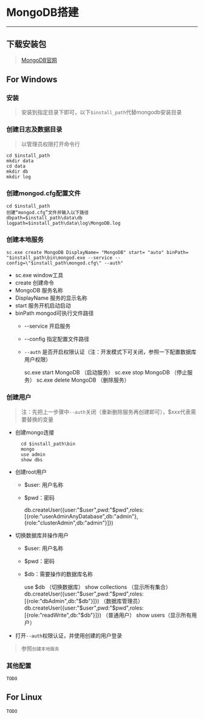 # MongoDB搭建

***

## 下载安装包
> [MongoDB官网](https://www.mongodb.com/download-center#community)

## For Windows

### 安装
> 安装到指定目录下即可，以下`$install_path`代替mongodb安装目录

### 创建日志及数据目录
> 以管理员权限打开命令行

    cd $install_path
    mkdir data
    cd data
    mkdir db
    mkdir log

### 创建mongod.cfg配置文件

    cd $install_path
    创建“mongod.cfg”文件并输入以下路径
    dbpath=$install_path\data\db
    logpath=$install_path\data\log\MongoDB.log

### 创建本地服务

    sc.exe create MongoDB DisplayName= "MongoDB" start= "auto" binPath= "$install_path\bin\mongod.exe --service --config=\"$install_path\mongod.cfg\" --auth"

- sc.exe window工具
- create 创建命令
- MongoDB 服务名称
- DisplayName 服务的显示名称
- start 服务开机启动启动
- binPath mongod可执行文件路径
    - --service 开启服务
    - --config 指定配置文件路径
    - `--auth` 是否开启权限认证（注：开发模式下可关闭，参照一下配置数据库用户权限）


        sc.exe start MongoDB （启动服务）
        sc.exe stop MongoDB （停止服务）
        sc.exe delete MongoDB （删除服务）

### 创建用户
> 注：先把上一步骤中`--auth`关闭（重新删除服务再创建即可），$xxx代表需要替换的变量

- 创建mongo连接


        cd $install_path\bin
        mongo
        use admin
        show dbs

- 创建root用户
    - $user: 用户名称
    - $pwd：密码


        db.createUser({user:"$user",pwd:"$pwd",roles:[{role:"userAdminAnyDatabase",db:"admin"},{role:"clusterAdmin",db:"admin"}]})

- 切换数据库并操作用户
    - $user: 用户名称
    - $pwd：密码
    - $db：需要操作的数据库名称


        use $db （切换数据库）
        show collections （显示所有集合）
        db.createUser({user:"$user",pwd:"$pwd",roles:[{role:"dbAdmin",db:"$db"}]}) （数据库管理员）
        db.createUser({user:"$user",pwd:"$pwd",roles:[{role:"readWrite",db:"$db"}]}) （普通用户）
        show users（显示所有用户）

- 打开`--auth`权限认证，并使用创建的用户登录
> 参照`创建本地服务`

### 其他配置
    TODO

## For Linux
    TODO
